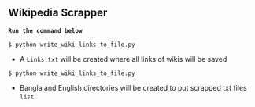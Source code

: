 ## Wikipedia Scrapper

**``` Run the command below ```** 

`$ python write_wiki_links_to_file.py`


- A `Links.txt` will be created where all links of wikis will be saved

`$ python write_wiki_links_to_file.py`

- Bangla and English directories will  be created to put scrapped txt files `list` 
